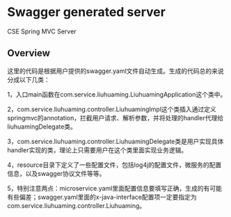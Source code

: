 # Swagger generated server

CSE Spring MVC Server


## Overview
这里的代码是根据用户提供的swagger.yaml文件自动生成。生成的代码总的来说分成以下几类：

1，入口main函数在com.service.liuhuaming.LiuhuamingApplication这个类中。

2，com.service.liuhuaming.controller.LiuhuamingImpl这个类插入通过定义springmvc的annotation，拦截用户请求、解析参数，并将处理的handler代理给liuhuamingDelegate类。

3，com.service.liuhuaming.controller.LiuhuamingDelegate类是用户实现具体handler实现的类，理论上只需要用户在这个类里面实现业务逻辑。


4，resource目录下定义了一些配置文件，包括log4j的配置文件，微服务的配置信息，以及swagger协议文件等等。

5，特别注意两点：microservice.yaml里面配置信息要填写正确，生成的有可能有些偏差；swagger.yaml里面的x-java-interface配置项一定要指定为com.service.liuhuaming.controller.Liuhuaming。
